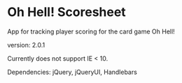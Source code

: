 Oh Hell! Scoresheet
===================

App for tracking player scoring for the card game Oh Hell!

version: 2.0.1

Currently does not support IE < 10.

Dependencies: jQuery, jQueryUI, Handlebars